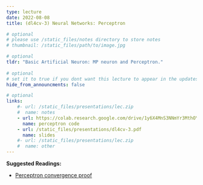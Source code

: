 ```yaml
---
type: lecture
date: 2022-08-08
title: (dl4cv-3) Neural Networks: Perceptron

# optional
# please use /static_files/notes directory to store notes
# thumbnail: /static_files/path/to/image.jpg 

# optional
tldr: "Basic Artificial Neuron: MP neuron and Perceptron."
  
# optional
# set it to true if you dont want this lecture to appear in the updates section
hide_from_announcments: false

# optional
links: 
    #- url: /static_files/presentations/lec.zip
    #  name: notes
    - url: https://colab.research.google.com/drive/1y6X4MnS3NNmYr3MthOYsGdpB-A3ixhzg?usp=sharing
      name: perceptron code
    - url: /static_files/presentations/dl4cv-3.pdf
      name: slides
    #- url: /static_files/presentations/lec.zip
    #  name: other
---
```

**Suggested Readings:**
- [Perceptron convergence proof](https://www.cse.iitb.ac.in/~shivaram/teaching/old/cs344+386-s2017/resources/classnote-1.pdf)

